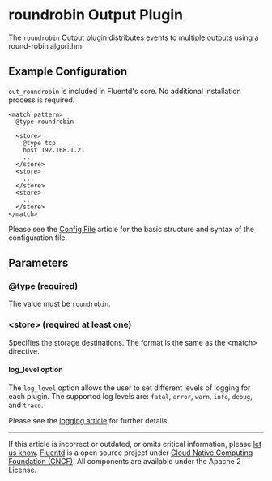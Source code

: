 roundrobin Output Plugin
========================

The `roundrobin` Output plugin distributes events to multiple outputs
using a round-robin algorithm.


Example Configuration
---------------------

`out_roundrobin` is included in Fluentd's core. No additional
installation process is required.

``` {.CodeRay}
<match pattern>
  @type roundrobin

  <store>
    @type tcp
    host 192.168.1.21
    ...
  </store>
  <store>
    ...
  </store>
  <store>
    ...
  </store>
</match>
```
Please see the [Config File](config-file) article for the basic
structure and syntax of the configuration file.

Parameters
----------

### \@type (required)

The value must be `roundrobin`.

### \<store\> (required at least one)

Specifies the storage destinations. The format is the same as the
\<match\> directive.

#### log\_level option

The `log_level` option allows the user to set different levels of
logging for each plugin. The supported log levels are: `fatal`, `error`,
`warn`, `info`, `debug`, and `trace`.

Please see the [logging article](logging) for further details.


------------------------------------------------------------------------

If this article is incorrect or outdated, or omits critical information,
please [let us
know](https://github.com/fluent/fluentd-docs/issues?state=open).
[Fluentd](http://www.fluentd.org/) is a open source project under [Cloud
Native Computing Foundation (CNCF)](https://cncf.io/). All components
are available under the Apache 2 License.
